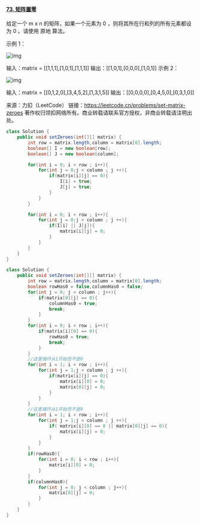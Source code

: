 #### [73. 矩阵置零](https://leetcode.cn/problems/set-matrix-zeroes/)

给定一个 m x n 的矩阵，如果一个元素为 0 ，则将其所在行和列的所有元素都设为 0 。请使用 原地 算法。

 

示例 1：

![img](https://assets.leetcode.com/uploads/2020/08/17/mat1.jpg)

输入：matrix = [[1,1,1],[1,0,1],[1,1,1]]
输出：[[1,0,1],[0,0,0],[1,0,1]]
示例 2：

![img](https://assets.leetcode.com/uploads/2020/08/17/mat2.jpg)


输入：matrix = [[0,1,2,0],[3,4,5,2],[1,3,1,5]]
输出：[[0,0,0,0],[0,4,5,0],[0,3,1,0]]

来源：力扣（LeetCode）
链接：https://leetcode.cn/problems/set-matrix-zeroes
著作权归领扣网络所有。商业转载请联系官方授权，非商业转载请注明出处。

```java
class Solution {
    public void setZeroes(int[][] matrix) {
        int row = matrix.length,column = matrix[0].length;
        boolean[] I = new boolean[row];
        boolean[] J = new boolean[column];

        for(int i = 0; i < row ; i++){
            for(int j = 0;j < column ; j ++){
                if(matrix[i][j] == 0){
                    I[i] = true;
                    J[j] = true;
                }
            }
        }

        for(int i = 0; i < row ; i++){
            for(int j = 0;j < column ; j ++){
                if(I[i] || J[j]){
                    matrix[i][j] = 0;
                }
            }
        }
    }
}
```

```java
class Solution {
    public void setZeroes(int[][] matrix) {
        int row = matrix.length,column = matrix[0].length;
        boolean rowHas0 = false,columnHas0 = false;
        for(int j = 0; j < column ; j++){
            if(matrix[0][j] == 0){
                columnHas0 = true;
                break;
            }
        }
        for(int i = 0; i < row ; i++){
            if(matrix[i][0] == 0){
                rowHas0 = true;
                break;
            }
        }
        //这里循环从1开始而不是0
        for(int i = 1; i < row ; i++){
            for(int j = 1;j < column ; j ++){
                if(matrix[i][j] == 0){
                    matrix[i][0] = 0;
                    matrix[0][j] = 0;
                }
            }
        }
        //这里循环从1开始而不是0
        for(int i = 1; i < row ; i++){
            for(int j = 1;j < column ; j ++){
                if( matrix[i][0] == 0 || matrix[0][j] == 0){
                    matrix[i][j] = 0;
                }
            }
        }
        if(rowHas0){
            for(int i = 0; i < row ; i++){
                matrix[i][0] = 0;
            }
        }
        if(columnHas0){
            for(int j = 0; j < column ; j++){
                matrix[0][j] = 0;
            }
        }
    }
}
```

